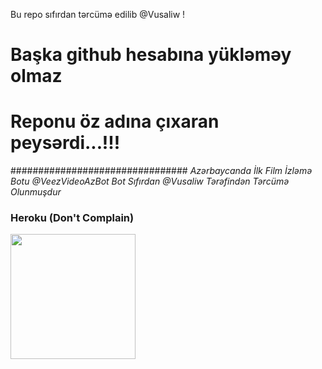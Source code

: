  Bu repo sıfırdan tərcümə edilib @Vusaliw !
# Başka github hesabına yükləməy olmaz
# Reponu öz adına çıxaran peysərdi...!!!
################################
*Azərbaycanda İlk Film İzləmə Botu @VeezVideoAzBot Bot Sıfırdan @Vusaliw Tərəfindən Tərcümə Olunmuşdur*
### Heroku (Don't Complain)
<p><a href="https://heroku.com/deploy?template=https://github.com/tankapf/VideoPlayerBot"><img src="https://img.shields.io/badge/Deploy%20To%20Heroku-blueviolet?style=for-the-badge&logo=heroku" width="200""/></a></p>


